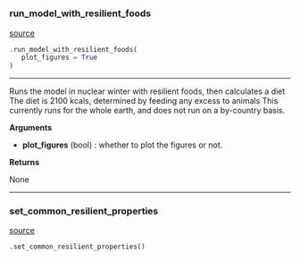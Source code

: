 #


### run_model_with_resilient_foods
[source](https://github.com/allfed/allfed-integrated-model/blob/master/src/scenarios/run_model_with_resilient_foods.py/#L10)
```python
.run_model_with_resilient_foods(
   plot_figures = True
)
```

---
Runs the model in nuclear winter with resilient foods, then calculates a diet
The diet is 2100 kcals, determined by feeding any excess to animals
This currently runs for the whole earth, and does not run on a by-country
basis.


**Arguments**

* **plot_figures** (bool) : whether to plot the figures or not.


**Returns**

None

----


### set_common_resilient_properties
[source](https://github.com/allfed/allfed-integrated-model/blob/master/src/scenarios/run_model_with_resilient_foods.py/#L136)
```python
.set_common_resilient_properties()
```

